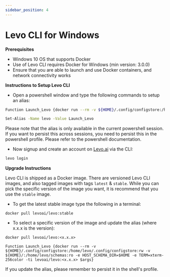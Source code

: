 ```yaml
---
sidebar_position: 4
---
```


# Levo CLI for Windows

**Prerequisites**

*   Windows 10 OS that supports Docker
*   Use of Levo CLI requires Docker for Windows (min version: 3.0.0)
*   Ensure that you are able to launch and use Docker containers, and network connectivity works
 

**Instructions to Setup Levo CLI**

*   Open a powershell window and type the following commands to setup an alias:

```bash
Function Launch_Levo {docker run --rm -v ${HOME}/.config/configstore:/home/levo/.config/configstore:rw -v ${HOME}:/home/levo/schemas:ro -e HOST_SCHEMA_DIR=$HOME -e TERM=xterm-256color -ti levoai/levo:stable $args} 

Set-Alias -Name levo -Value Launch_Levo
```

Please note that the alias is only available in the current powershell session. If you want to persist this across sessions, you need to persist this in the powershell profile. Please refer to the powershell documentation.


*   Now signup and create an account on [Levo.ai](http://Levo.ai) via the CLI:

```bash
levo login
```

**Upgrade Instructions**

Levo CLI is shipped as a Docker image. There are versioned Levo CLI images, and also tagged images with tags `latest` & `stable`. While you can pick the specific version of the image you want, it is recommend that you use the `stable` image.

*   To get the latest stable image type the following in a terminal:

```plain
docker pull levoai/levo:stable
```

*   To select a specific version of the image and update the alias (where x.x.x is the version):

```plain
docker pull levoai/levo:<x.x.x>

Function Launch_Levo {docker run --rm -v ${HOME}/.config/configstore:/home/levo/.config/configstore:rw -v ${HOME}/:/home/levo/schemas:ro -e HOST_SCHEMA_DIR=$HOME -e TERM=xterm-256color -ti levoai/levo:<x.x.x> $args}
```
If you update the alias, please remember to persist it in the shell's profile.
